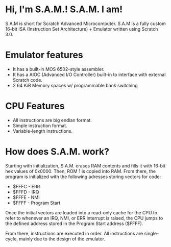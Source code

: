 # Hi, I'm S.A.M.! S.A.M. I am!

S.A.M is short for Scratch Advanced Microcomputer.
S.A.M is a fully custom 16-bit ISA (Instruction Set Architecture) + Emulator written using Scratch 3.0. 

# Emulator features
 * It has a built-in MOS 6502-style assembler.
 * It has a AIOC (Advanced I/O Controller) built-in to interface with external Scratch code.
 * 2 64 KiB Memory spaces w/ programmable bank switching

# CPU Features
 * All instructions are big endian format.
 * Simple instruction format.
 * Variable-length instructions.

# How does S.A.M. work?

Starting with initialization, S.A.M. erases RAM contents and fills it with 16-bit hex values of 0x0000. Then, ROM 1  is copied into RAM.
From there, the program is initialized with the following adresses storing vectors for code:

* $FFFC - ERR
* $FFFD - IRQ
* $FFFE - NMI
* $FFFF - Program Start

Once the initial vectors are loaded into a read-only cache for the CPU to refer to whenever an IRQ, NMI, or ERR interrupt is raised, the CPU jumps to the defined address stored in the Program Start address ($FFFF).

From there, instructions are executed in order. All instructions are single-cycle, mainly due to the design of the emulator.
